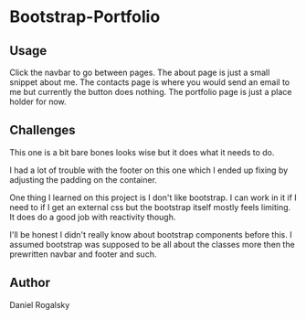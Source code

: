 # Bootstrap-Portfolio

## Usage
Click the navbar to go between pages. The about page is just a small snippet about me. The contacts page is where you would send an email to me but currently the button does nothing. The portfolio page is just a place holder for now.

## Challenges
This one is a bit bare bones looks wise but it does what it needs to do.

I had a lot of trouble with the footer on this one which I ended up fixing by adjusting the padding on the container.

One thing I learned on this project is I don't like bootstrap. I can work in it if I need to if I get an external css but the bootstrap itself mostly feels limiting. It does do a good job with reactivity though.

I'll be honest I didn't really know about bootstrap components before this. I assumed bootstrap was supposed to be all about the classes more then the prewritten navbar and footer and such.

## Author
Daniel Rogalsky